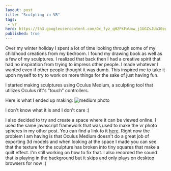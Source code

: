 ```yaml
---
layout: post
title: "Sculpting in VR"
tags:
 - vr
hero: https://lh3.googleusercontent.com/Oc_fyz_qH2PkFxUmw_j1UGZsJUa30eg4YgrFeXVt9ChQ5Krj43YkGccA-uEwZxfuAnic3ze7DZLdQSO9q3HO6YARF_O8la1B3mJfs8xq3HfFhzykgekMIP6HUFUxlPI6NEqL9u2ohw
published: true
---
```

Over my winter holiday I spent a lot of time looking through some of my childhood creations from my bedroom. I found my drawing book as well as a few of my sculptures. I realized that back then I had a creative spirit that had no inspiration from trying to impress other people. I made whatever I wanted even if other people thought it was dumb. This inspired me to take it upon myself to try to work on more things for the sake of just having fun.

I started making sculptures using Oculus Medium, a sculpting tool that utilizes Oculus rift's "touch" controllers.

Here is what I ended up making:
![medium photo](https://lh3.googleusercontent.com/rn-H09CK5xwZCChxSWc81bzZAzCTLxCO8JHRdKPc7pqHgk6SbjiVSTqPPXicvcjQdO6hlhGFnXaqFM0QkjGtrsuAXII7QOnocLh9MJjzv91lP_GIrJltt8QP4cLHMcOYb_dBqDvFKQ)

I don't know what it is and I don't care :)

I also decided to try and create a space where it can be viewed online. I used the same javascript framework that was used to make the vr photo spheres in my other post. You can find a link to it [here](http://christopherlyons.me/vr_spaces/01.html). Right now the problem I am having is that Oculus Medium doesn't do a great job of exporting 3d models and when looking at the space I made you can see that the texture for the sculpture has broken into tiny squares that make a quilt effect. I'm still working on how to fix that. I also recorded the sound that is playing in the background but it skips and only plays on desktop browsers for now :(
